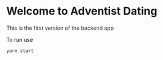 # Welcome to Adventist Dating

This is the first version of the backend app

To run use
```
yarn start
```